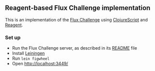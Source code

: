 ## Reagent-based Flux Challenge implementation

This is an implementation of the [Flux Challenge](https://github.com/staltz/flux-challenge) using [ClojureScript](https://github.com/clojure/clojurescript) and [Reagent](https://reagent-project.github.io/).

### Set up

* Run the Flux Challenge server, as described in its [README](https://github.com/staltz/flux-challenge/blob/master/README.md) file
* Install [Leiningen](http://leiningen.org/)
* Run `lein figwheel`
* Open [http://localhost:3449/](http://localhost:3449/)
